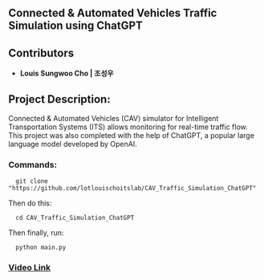 ## Connected & Automated Vehicles Traffic Simulation using ChatGPT

## Contributors
- **Louis Sungwoo Cho | 조성우**

## Project Description:
Connected & Automated Vehicles (CAV) simulator for Intelligent Transportation Systems (ITS) allows monitoring for real-time traffic flow. This project was also completed with the help of ChatGPT, a popular large language model developed by OpenAI. 

### Commands:
      git clone "https://github.com/lotlouischoitslab/CAV_Traffic_Simulation_ChatGPT"
      
   Then do this:
   
      cd CAV_Traffic_Simulation_ChatGPT
      
   Then finally, run:
      
      python main.py

### [Video Link](https://www.youtube.com/watch?v=VMuUVsUMxMo)
